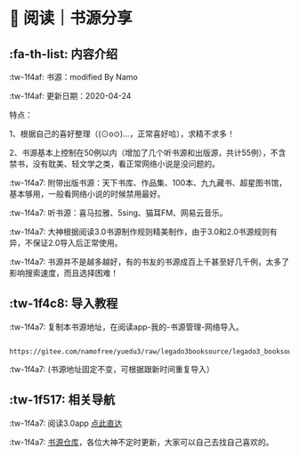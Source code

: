 # 📖 阅读｜书源分享


##  :fa-th-list: 内容介绍


 :tw-1f4af: 书源：modified By Namo

 :tw-1f4af: 更新日期：2020-04-24

特点：

1、根据自己的喜好整理（(⊙o⊙)…，正常喜好哈），求精不求多！

2、书源基本上控制在50例以内（增加了几个听书源和出版源，共计55例），不含禁书，没有耽美、轻文学之类，看正常网络小说是没问题的。

:tw-1f4a7: 附带出版书源：天下书库、作品集、100本、九九藏书、超星图书馆，基本够用，一般看网络小说的时候禁用最好。

:tw-1f4a7: 听书源：喜马拉雅、5sing、猫耳FM、网易云音乐。   

:tw-1f4a7: 大神根据阅读3.0书源制作规则精美制作，由于3.0和2.0书源规则有异，不保证2.0导入后正常使用。

:tw-1f4a7: 书源并不是越多越好，有的书友的书源成百上千甚至好几千例，太多了影响搜索速度，而且选择困难！



##  :tw-1f4c8: 导入教程

:tw-1f4a7: 复制本书源地址，在阅读app-我的-书源管理-网络导入。

           https://gitee.com/namofree/yuedu3/raw/legado3booksource/legado3_booksource_by_Namo.json

:tw-1f4a7: (书源地址固定不变，可根据跟新时间重复导入）

##  :tw-1f517: 相关导航

:tw-1f4a7: 阅读3.0app [点此直达](https://github.com/gedoor/legado)

:tw-1f4a7: [书源仓库](http://ku.mumuceo.com/)，各位大神不定时更新，大家可以自己去找自己喜欢的。

